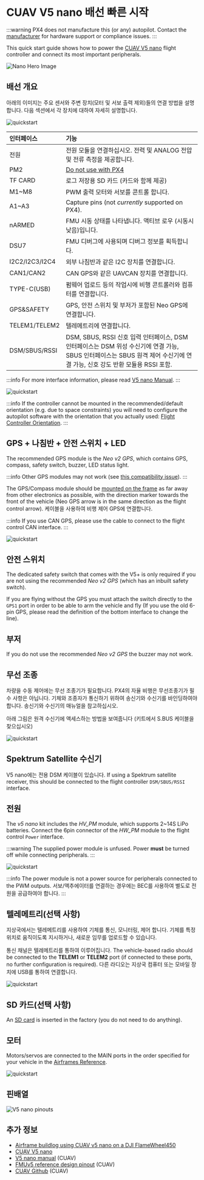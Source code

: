 # CUAV V5 nano 배선 빠른 시작

:::warning
PX4 does not manufacture this (or any) autopilot.
Contact the [manufacturer](https://store.cuav.net/) for hardware support or compliance issues.
:::

This quick start guide shows how to power the [CUAV V5 nano](../flight_controller/cuav_v5_nano.md) flight controller and connect its most important peripherals.

![Nano Hero Image](../../assets/flight_controller/cuav_v5_nano/v5_nano_01.png)

## 배선 개요

아래의 이미지는 주요 센서와 주변 장치(모터 및 서보 출력 제외)들의 연결 방법을 설명합니다.
다음 섹션에서 각 장치에 대하여 자세히 설명합니다.

![quickstart](../../assets/flight_controller/cuav_v5_nano/connection/v5_nano_quickstart_02.png)

| 인터페이스                              | 기능                                                                                                                                  |
| :--------------------------------- | :---------------------------------------------------------------------------------------------------------------------------------- |
| 전원                                 | 전원 모듈을 연결하십시오. 전력 및 ANALOG 전압 및 전류 측정을 제공합니다.                                                       |
| PM2                                | [Do not use with PX4](../flight_controller/cuav_v5_nano.md#compatibility_pm2)                                                       |
| TF CARD                            | 로그 저장용 SD 카드 (카드와 함께 제공)                                                                                         |
| M1~M8              | PWM 출력 모터와 서보를 콘트롤 합니다.                                                                                             |
| A1~A3              | Capture pins (not _currently_ supported on PX4).                                                 |
| nARMED                             | FMU 시동 상태를 나타냅니다. 액티브 로우 (시동시 낮음)입니다.                                            |
| DSU7                               | FMU 디버그에 사용되며 디버그 정보를 획득합니다.                                                                                        |
| I2C2/I2C3/I2C4                     | 외부 나침반과 같은 I2C 장치를 연결합니다.                                                                                           |
| CAN1/CAN2                          | CAN GPS와 같은 UAVCAN 장치를 연결합니다.                                                                                       |
| TYPE-C\(USB\) | 펌웨어 업로드 등의 작업시에 비행 콘트롤러와 컴퓨터를 연결합니다.                                                                                |
| GPS&SAFETY     | GPS, 안전 스위치 및 부저가 포함된 Neo GPS에 연결합니다.                                                                               |
| TELEM1/TELEM2                      | 텔레메트리에 연결합니다.                                                                                                       |
| DSM/SBUS/RSSI                      | DSM, SBUS, RSSI 신호 입력 인터페이스, DSM 인터페이스는 DSM 위성 수신기에 연결 가능, SBUS 인터페이스는 SBUS 원격 제어 수신기에 연결 가능, 신호 강도 반환 모듈용 RSSI 포함. |

:::info
For more interface information, please read [V5 nano Manual](http://manual.cuav.net/V5-nano.pdf).
:::

![quickstart](../../assets/flight_controller/cuav_v5_nano/connection/v5_nano_quickstart_03.png)

:::info
If the controller cannot be mounted in the recommended/default orientation (e.g. due to space constraints) you will need to configure the autopilot software with the orientation that you actually used: [Flight Controller Orientation](../gps_compass/rtk_gps.md).
:::

## GPS + 나침반 + 안전 스위치 + LED

The recommended GPS module is the _Neo v2 GPS_, which contains GPS, compass, safety switch, buzzer, LED status light.

:::info
Other GPS modules may not work (see [this compatibility issue](../flight_controller/cuav_v5_nano.md#compatibility_gps)).
:::

The GPS/Compass module should be [mounted on the frame](../assembly/mount_gps_compass.md) as far away from other electronics as possible, with the direction marker towards the front of the vehicle (Neo GPS arrow is in the same direction as the flight control arrow).
케이블을 사용하여 비행 제어 GPS에 연결합니다.

:::info
If you use CAN GPS, please use the cable to connect to the flight control CAN interface.
:::

![quickstart](../../assets/flight_controller/cuav_v5_nano/connection/v5_nano_quickstart_04.png)

## 안전 스위치

The dedicated safety switch that comes with the V5+ is only required if you are not using the recommended _Neo v2 GPS_ (which has an inbuilt safety switch).

If you are flying without the GPS you must attach the switch directly to the `GPS1` port in order to be able to arm the vehicle and fly (If you use the old 6-pin GPS, please read the definition of the bottom interface to change the line).

## 부저

If you do not use the recommended _Neo v2 GPS_ the buzzer may not work.

## 무선 조종

차량을 수동 제어에는 무선 조종기가 필요합니다.
PX4의 자율 비행은 무선조종기가 필수 사항은 아닙니다.
기체와 조종자가 통신하기 위하여 송신기와 수신기를 바인딩하여야 합니다.
송신기와 수신기의 매뉴얼을 참고하십시오.

아래 그림은 원격 수신기에 액세스하는 방법을 보여줍니다 (키트에서 S.BUS 케이블을 찾으십시오)

![quickstart](../../assets/flight_controller/cuav_v5_nano/connection/v5_nano_quickstart_05.png)

## Spektrum Satellite 수신기

V5 nano에는 전용 DSM 케이블이 있습니다.
If using a Spektrum satellite receiver, this should be connected to the flight controller `DSM/SBUS/RSSI` interface.

## 전원

The _v5 nano_ kit includes the _HV_PM_ module, which supports 2~14S LiPo batteries.
Connect the 6pin connector of the _HW_PM_ module to the flight control `Power` interface.

:::warning
The supplied power module is unfused.
Power **must** be turned off while connecting peripherals.
:::

![quickstart](../../assets/flight_controller/cuav_v5_nano/connection/v5_nano_quickstart_06.png)

:::info
The power module is not a power source for peripherals connected to the PWM outputs.
서보/액추에이터를 연결하는 경우에는 BEC를 사용하여 별도로 전원을 공급하여야 합니다.
:::

## 텔레메트리(선택 사항)

지상국에서는 텔레메트리를 사용하여 기체를 통신, 모니터링, 제어 합니다.
기체를 특정 위치로 움직이도록 지시하거나, 새로운 임무를 업로드할 수 있습니다.

통신 채널은 텔레메트리를 통하여 이루어집니다.
The vehicle-based radio should be connected to the **TELEM1** or **TELEM2** port (if connected to these ports, no further configuration is required).
다른 라디오는 지상국 컴퓨터 또는 모바일 장치에 USB를 통하여 연결합니다.

![quickstart](../../assets/flight_controller/cuav_v5_nano/connection/v5_nano_quickstart_07.png)

<a id="sd_card"></a>

## SD 카드(선택 사항)

An [SD card](../getting_started/px4_basic_concepts.md#sd-cards-removable-memory) is inserted in the factory (you do not need to do anything).

## 모터

Motors/servos are connected to the MAIN ports in the order specified for your vehicle in the [Airframes Reference](../airframes/airframe_reference.md).

![quickstart](../../assets/flight_controller/cuav_v5_nano/connection/v5_nano_quickstart_06.png)

## 핀배열

![V5 nano pinouts](../../assets/flight_controller/cuav_v5_nano/v5_nano_pinouts.png)

## 추가 정보

- [Airframe buildlog using CUAV v5 nano on a DJI FlameWheel450](../frames_multicopter/dji_f450_cuav_5nano.md)
- [CUAV V5 nano](../flight_controller/cuav_v5_nano.md)
- [V5 nano manual](http://manual.cuav.net/V5-nano.pdf) (CUAV)
- [FMUv5 reference design pinout](https://docs.google.com/spreadsheets/d/1-n0__BYDedQrc_2NHqBenG1DNepAgnHpSGglke-QQwY/edit#gid=912976165) (CUAV)
- [CUAV Github](https://github.com/cuav) (CUAV)

